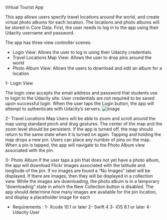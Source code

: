 Virtual Tourist App

This app allows users specify travel locations around the world, and create virtual photo albums for each location. The locations and photo albums will be stored in Core Data. First, the user needs to log in to the app using their Udacity username and password.

The app has three view controller scenes:

- Login View: Allows the user to log in using their Udacity credentials.
- Travel Locations Map View: Allows the user to drop pins around the world
- Photo Album View: Allows the users to download and edit an album for a location

1- Login View

The login view accepts the email address and password that students use to login to the Udacity site. User credentials are not required to be saved upon successful login.
When the user taps the Login button, the app will attempt to authenticate with Udacity’s servers.
![image](https://user-images.githubusercontent.com/22917499/60045076-8af02700-96cc-11e9-8ad2-99598b687412.png)

2- Travel Locations Map
Users will be able to zoom and scroll around the map using standard pinch and drag gestures.
The center of the map and the zoom level should be persistent. If the app is turned off, the map should return to the same state when it is turned on again.
Tapping and holding the map drops a new pin. Users can place any number of pins on the map.
When a pin is tapped, the app will navigate to the Photo Album view associated with the pin.

3- Photo Album
If the user taps a pin that does not yet have a photo album, the app will download Flickr images associated with the latitude and longitude of the pin.
If no images are found a “No Images” label will be displayed.
If there are images, then they will be displayed in a collection view.
While the images are downloading, the photo album is in a temporary “downloading” state in which the New Collection button is disabled. The app should determine how many images are available for the pin location, and display a placeholder image for each

- Requirements : 
1- Xcode 10.1 or later
2- Swift 4
3- iOS 8.1 or later
4- Udacity User
